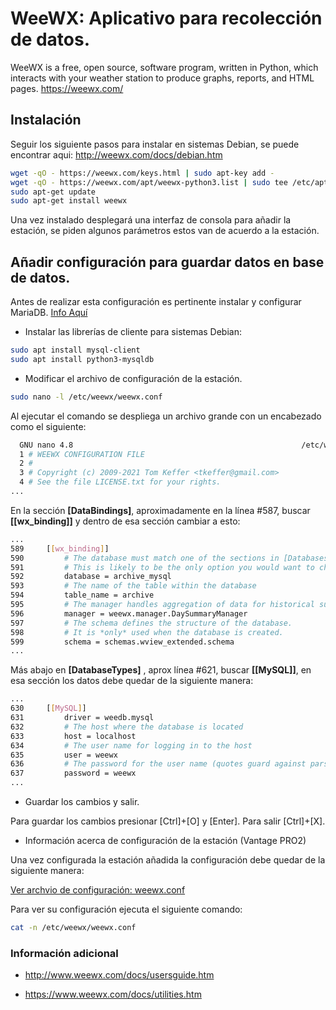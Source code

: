 # WeeWX: Aplicativo para recolección de datos.

WeeWX is a free, open source, software program, written in Python, which interacts with your weather station to produce graphs, reports, and HTML pages.
https://weewx.com/

## Instalación

Seguir los siguiente pasos para instalar en sistemas Debian, se puede encontrar aqui: http://weewx.com/docs/debian.htm

```bash
wget -qO - https://weewx.com/keys.html | sudo apt-key add -
wget -qO - https://weewx.com/apt/weewx-python3.list | sudo tee /etc/apt/sources.list.d/weewx.list
sudo apt-get update
sudo apt-get install weewx
```

Una vez instalado desplegará una interfaz de consola para añadir la estación, se piden algunos parámetros estos van de acuerdo a la estación.

## Añadir configuración para guardar datos en base de datos.

Antes de realizar esta configuración es pertinente instalar y configurar MariaDB. [Info Aquí](/MariaDB.md)

- Instalar las librerías de cliente para sistemas Debian:
```bash
sudo apt install mysql-client
sudo apt install python3-mysqldb
```
- Modificar el archivo de configuración de la estación.
```bash
sudo nano -l /etc/weewx/weewx.conf
```
Al ejecutar el comando se despliega un archivo grande con un encabezado como el siguiente:
```bash
  GNU nano 4.8                                                   /etc/weewx/weewx.conf
  1 # WEEWX CONFIGURATION FILE
  2 #
  3 # Copyright (c) 2009-2021 Tom Keffer <tkeffer@gmail.com>
  4 # See the file LICENSE.txt for your rights.
...
```
En la sección **[DataBindings]**, aproximadamente en la línea #587, buscar **[[wx_binding]]** y dentro de esa sección cambiar a esto:
```bash
...
589     [[wx_binding]]
590         # The database must match one of the sections in [Databases].
591         # This is likely to be the only option you would want to change.
592         database = archive_mysql
593         # The name of the table within the database
594         table_name = archive
595         # The manager handles aggregation of data for historical summaries
596         manager = weewx.manager.DaySummaryManager
597         # The schema defines the structure of the database.
598         # It is *only* used when the database is created.
599         schema = schemas.wview_extended.schema
...
```
Más abajo en **[DatabaseTypes]** , aprox línea #621, buscar **[[MySQL]]**, en esa sección los datos debe quedar de la siguiente manera:
```bash
...
630     [[MySQL]]
631         driver = weedb.mysql
632         # The host where the database is located
633         host = localhost
634         # The user name for logging in to the host
635         user = weewx
636         # The password for the user name (quotes guard against parsing errors)
637         password = weewx
...
```
- Guardar los cambios y salir.

Para guardar los cambios presionar [Ctrl]+[O] y [Enter].
Para salir [Ctrl]+[X].

- Información acerca de configuración de la estación (Vantage PRO2)

Una vez configurada la estación añadida la configuración debe quedar de la siguiente manera:

[Ver archvio de configuración: weewx.conf](/weewx.conf)

Para ver su configuración ejecuta el siguiente comando:

```bash
cat -n /etc/weewx/weewx.conf
```

### Información adicional

 - http://www.weewx.com/docs/usersguide.htm

 - https://www.weewx.com/docs/utilities.htm

